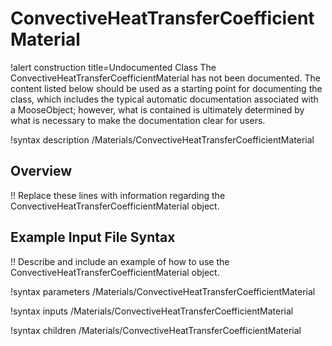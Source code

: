 # ConvectiveHeatTransferCoefficientMaterial

!alert construction title=Undocumented Class
The ConvectiveHeatTransferCoefficientMaterial has not been documented. The content listed below should be used as a starting point for
documenting the class, which includes the typical automatic documentation associated with a
MooseObject; however, what is contained is ultimately determined by what is necessary to make the
documentation clear for users.

!syntax description /Materials/ConvectiveHeatTransferCoefficientMaterial

## Overview

!! Replace these lines with information regarding the ConvectiveHeatTransferCoefficientMaterial object.

## Example Input File Syntax

!! Describe and include an example of how to use the ConvectiveHeatTransferCoefficientMaterial object.

!syntax parameters /Materials/ConvectiveHeatTransferCoefficientMaterial

!syntax inputs /Materials/ConvectiveHeatTransferCoefficientMaterial

!syntax children /Materials/ConvectiveHeatTransferCoefficientMaterial
